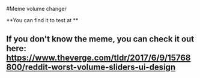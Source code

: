 #Meme volume changer

**You can find it to test at ** 

## If you don't know the meme, you can check it out here: https://www.theverge.com/tldr/2017/6/9/15768800/reddit-worst-volume-sliders-ui-design
